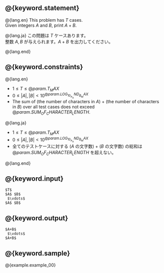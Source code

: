 ## @{keyword.statement}

@{lang.en}
This problem has $T$ cases.  
Given integers $A$ and $B$, print $A+B$. 

@{lang.ja}
この問題は $T$ ケースあります。  
整数 $A, B$ が与えられます。$A+B$ を出力してください。

@{lang.end}

## @{keyword.constraints}

@{lang.en}

- $1 \leq T \leq @{param.T_MAX}$
- $0 \leq |A|, |B| < 10^{@{param.LOG_10_A_AND_B_MAX}}$
- The sum of (the number of characters in $A$) $+$ (the number of characters in $B$) over all test cases does not exceed $@{param.SUM_OF_CHARACTER_LENGTH}$.

@{lang.ja}

- $1 \leq T \leq @{param.T_MAX}$
- $0 \leq |A|, |B| < 10^{@{param.LOG_10_A_AND_B_MAX}}$
- 全てのテストケースに対する ($A$ の文字数) $+$ ($B$ の文字数) の総和は $@{param.SUM_OF_CHARACTER_LENGTH}$ を超えない。

@{lang.end}

## @{keyword.input}

```
$T$
$A$ $B$
 $\vdots$
$A$ $B$
```

## @{keyword.output}

```
$A+B$
 $\vdots$
$A+B$
```

## @{keyword.sample}

@{example.example_00}
